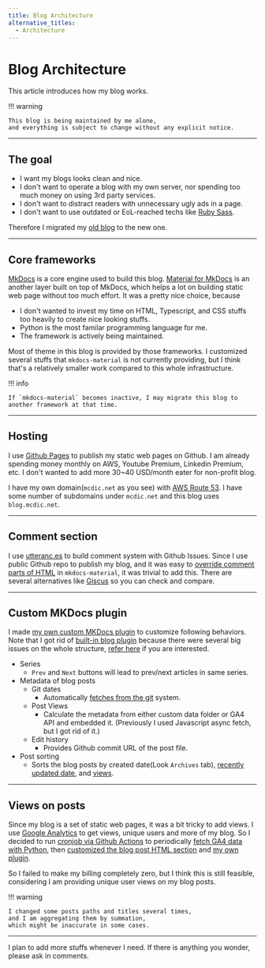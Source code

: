```yaml
---
title: Blog Architecture
alternative_titles:
  - Architecture
---
```


# Blog Architecture

This article introduces how my blog works.

!!! warning

    This blog is being maintained by me alone,
    and everything is subject to change without any explicit notice.

---

## The goal

- I want my blogs looks clean and nice.
- I don't want to operate a blog with my own server, nor spending too much money on using 3rd party services.
- I don't want to distract readers with unnecessary ugly ads in a page.
- I don't want to use outdated or EoL-reached techs like [Ruby Sass](https://sass-lang.com/ruby-sass/).

Therefore I migrated my [old blog](https://github.com/McDic/BlogV1) to the new one.

---

## Core frameworks

[MkDocs](https://www.mkdocs.org/) is a core engine used to build this blog.
[Material for MkDocs](https://squidfunk.github.io/mkdocs-material/) is an another layer built on top of MkDocs, which helps a lot on building static web page without too much effort.
It was a pretty nice choice, because

- I don't wanted to invest my time on HTML, Typescript, and CSS stuffs too heavily to create nice looking stuffs.
- Python is the most familar programming language for me.
- The framework is actively being maintained.

Most of theme in this blog is provided by those frameworks.
I customized several stuffs that `mkdocs-material` is not currently providing,
but I think that's a relatively smaller work compared to this whole infrastructure.

!!! info

    If `mkdocs-material` becomes inactive, I may migrate this blog to another framework at that time.

---

## Hosting

I use [Github Pages](https://pages.github.com/) to publish my static web pages on Github.
I am already spending money monthly on AWS, Youtube Premium, Linkedin Premium, etc.
I don't wanted to add more 30~40 USD/month eater for non-profit blog.

I have my own domain(`mcdic.net` as you see) with [AWS Route 53](https://aws.amazon.com/route53).
I have some number of subdomains under `mcdic.net` and this blog uses `blog.mcdic.net`.

---

## Comment section

I use [utteranc.es](https://utteranc.es) to build comment system with Github Issues.
Since I use public Github repo to publish my blog,
and it was easy to [override comment parts of HTML](https://squidfunk.github.io/mkdocs-material/setup/adding-a-comment-system/) in `mkdocs-material`,
it was trivial to add this.
There are several alternatives like [Giscus](https://github.com/giscus/giscus) so you can check and compare.

---

## Custom MKDocs plugin

I made [my own custom MKDocs plugin](https://github.com/McDic/BlogV2/tree/master/custom_plugin_blog) to customize following behaviors.
Note that I got rid of [built-in blog plugin](https://squidfunk.github.io/mkdocs-material/plugins/blog/) because there were several big issues on the whole structure, [refer here](https://github.com/squidfunk/mkdocs-material/issues/6647) if you are interested.

- Series
    - `Prev` and `Next` buttons will lead to prev/next articles in same series.
- Metadata of blog posts
    - Git dates
        - Automatically [fetches from the git](https://stackoverflow.com/questions/11533199/how-to-find-the-commit-in-which-a-given-file-was-added) system.
    - Post Views
        - Calculate the metadata from either custom data folder or GA4 API and embedded it.
        (Previously I used Javascript async fetch, but I got rid of it.)
    - Edit history
        - Provides Github commit URL of the post file.
- Post sorting
    - Sorts the blog posts by created date(Look `Archives` tab),
    [recently updated date](../sorted/recent), and [views](../sorted/most_viewed).

---

## Views on posts

Since my blog is a set of static web pages, it was a bit tricky to add views.
I use [Google Analytics](https://analytics.google.com/) to get views, unique users and more of my blog.
So I decided to run [cronjob via Github Actions](https://docs.github.com/en/actions/using-workflows/events-that-trigger-workflows#schedule) to periodically [fetch GA4 data with Python](https://github.com/googleapis/google-cloud-python/tree/main/packages/google-analytics-data),
then [customized the blog post HTML section](https://squidfunk.github.io/mkdocs-material/customization/#extending-the-theme) and [my own plugin](#custom-mkdocs-plugin).

So I failed to make my billing completely zero, but I think this is still feasible, considering I am providing unique user views on my blog posts.

!!! warning

    I changed some posts paths and titles several times,
    and I am aggregating them by summation,
    which might be inaccurate in some cases.

---

I plan to add more stuffs whenever I need.
If there is anything you wonder, please ask in comments.
